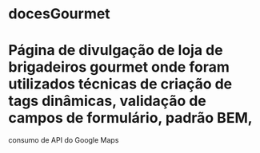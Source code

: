 # docesGourmet
# Página de divulgação de loja de brigadeiros gourmet onde foram utilizados técnicas de criação de tags dinâmicas, validação de campos de formulário, padrão BEM, 
consumo de API do Google Maps 
